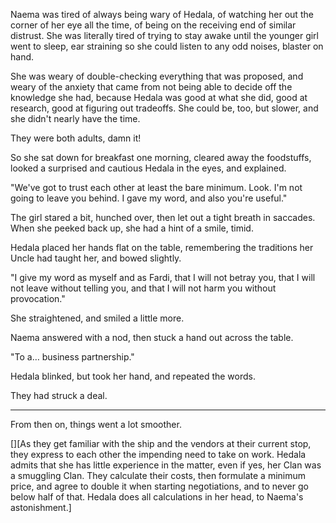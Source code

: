 Naema was tired of always being wary of Hedala, of watching her out the corner
of her eye all the time, of being on the receiving end of similar distrust. She
was literally tired of trying to stay awake until the younger girl went to
sleep, ear straining so she could listen to any odd noises, blaster on hand.

She was weary of double-checking everything that was proposed, and weary of the
anxiety that came from not being able to decide off the knowledge she had,
because Hedala was good at what she did, good at research, good at figuring out
tradeoffs. She could be, too, but slower, and she didn't nearly have the time.

They were both adults, damn it!

So she sat down for breakfast one morning, cleared away the foodstuffs, looked a
surprised and cautious Hedala in the eyes, and explained.

"We've got to trust each other at least the bare minimum. Look. I'm not going to
leave you behind. I gave my word, and also you're useful."

The girl stared a bit, hunched over, then let out a tight breath in saccades.
When she peeked back up, she had a hint of a smile, timid.

Hedala placed her hands flat on the table, remembering the traditions her Uncle
had taught her, and bowed slightly.

"I give my word as myself and as Fardi, that I will not betray you, that I will
not leave without telling you, and that I will not harm you without
provocation."

She straightened, and smiled a little more.

Naema answered with a nod, then stuck a hand out across the table.

"To a… business partnership."

Hedala blinked, but took her hand, and repeated the words.

They had struck a deal.

-----

From then on, things went a lot smoother.




[][As they get familiar with the ship and the vendors at their current stop,
they express to each other the impending need to take on work. Hedala admits
that she has little experience in the matter, even if yes, her Clan was a
smuggling Clan. They calculate their costs, then formulate a minimum price, and
agree to double it when starting negotiations, and to never go below half of
that. Hedala does all calculations in her head, to Naema's astonishment.]
